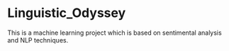 # Linguistic_Odyssey
This is a machine learning project which is based on sentimental analysis and NLP techniques.
